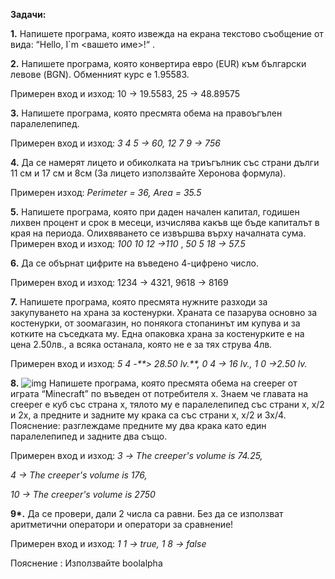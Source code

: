 **Задачи:** 

 

**1.**         Напишете програма, която извежда на екрана текстово съобщение от вида: “Hello, I`m <вашето име>!“ .  

 

**2.**         Напишете програма, която конвертира евро (EUR) към български левове (BGN). Обменният курс е 1.95583. 

Примерен вход и изход: 10 -> 19.5583, 25 -> 48.89575  

 

**3.** Напишете програма, която пресмята обема на правоъгълен паралелепипед. 

  Примерен вход и изход: *3 4 5 -> 60, 12 7 9 -> 756*  

 

**4.** Да се намерят лицето и обиколката на триъгълник със страни дълги 11 см и 17 см и 8см (За лицето използвайте Херонова формула).

Примерен изход: *Perimeter = 36, Area = 35.5*

 

**5.** Напишете програма, която при даден начален капитал, годишен лихвен процент и срок в месеци, изчислява какъв ще бъде капиталът в края на периода. Олихвяването се извършва върху началната сума.  Примерен вход и изход: *100 10 12 ->110* , *50 5 18 -> 57.5* 

 

**6.** Да се обърнат цифрите на въведено 4-цифрено число.  

Примерен вход и изход: 1234 -> 4321, 9618 -> 8169 



**7.** Напишете програма, която пресмята нужните разходи за закупуването на храна за костенурки. Храната се пазарува основно за костенурки, от зоомагазин, но понякога стопанинът им купува и за котките на съседката му. Една опаковка храна за костенурките е на цена 2.50лв., а всяка останала, която не е за тях струва 4лв.   

Примерен вход и изход: *5 4 -**> 28.50* *lv.**, 0 4 -> 16 lv., 1 0 ->2.50 lv.*

 

**8.**     ![img](file:///C:/Users/Alex/AppData/Local/Temp/msohtmlclip1/01/clip_image002.jpg)
 Напишете програма, която пресмята обема на creeper от играта “Minecraft” по въведен от потребителя x. Знаем че главата нa creeper е куб със страна x, тялото му е паралелепипед със страни x, x/2 и 2x, a предните и задните му крака са със страни x, x/2 и 3x/4.                                                                                Пояснение: разглеждаме предните му два крака като един паралелепипед и задните два също.                                           

Примерен вход и изход: *3 -> The creeper's volume is 74.25,*

   *4 -> The creeper's volume is 176,*

  *10 -> The creeper's volume is 2750*

 

**9\*.** Да се провери, дали 2 числа са равни. Без да се използват аритметични оператори и оператори за сравнение! 

Примерен вход и изход: *1 1 -> true, 1 8 -> false*

Пояснение : Използвайте boolalpha 

 